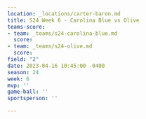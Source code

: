```yaml
---
location: _locations/carter-baron.md
title: S24 Week 6 - Carolina Blue vs Olive
teams-score:
- team: _teams/s24-carolina-blue.md
  score: 
- team: _teams/s24-olive.md
  score: 
field: "2"
date: 2023-04-16 10:45:00 -0400
season: 24
week: 6
mvp: ''
game-ball: ''
sportsperson: ''

---
```

